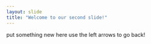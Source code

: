 ```yaml
---
layout: slide
title: "Welcome to our second slide!"
---
```

put something new here
use the left arrows to go back!
